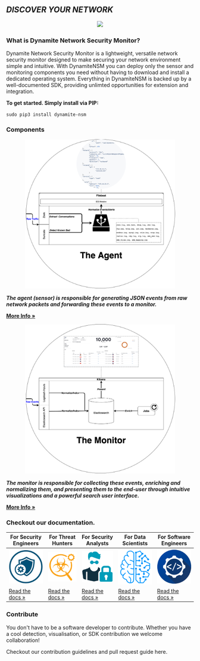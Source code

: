  ## *DISCOVER YOUR NETWORK*

<p align="center">
 <a href="http://dynamite.ai"><img src="https://github.com/vlabsio/dynamite-nsm/raw/master/img/dynamite_analytics.png" width="450" height="auto"></a>
</p>

### What is Dynamite Network Security Monitor?

Dynamite Network Security Monitor is a lightweight, versatile network security monitor designed to make securing your network environment simple and intuitive. With DynamiteNSM you can deploy only the sensor and monitoring components you need without having to download and install a dedicated operating system. Everything in DynamiteNSM is backed up by a well-documented SDK, providing unlimted opportunities for extension and integration.

**To get started. Simply install via PIP:**

```
sudo pip3 install dynamite-nsm
```

### Components
<p align="center">
 <img src="img/arch_agent.png" width="80%" height="auto"></img>
</p>

***The agent (sensor) is responsible for generating JSON events from raw network packets and forwarding these events to a monitor.***

[**More Info »**]()

<p align="center">
 <img src="img/arch_monitor.png" width="80%" height="auto"></img>
</p>

***The monitor is responsible for collecting these events, enriching and normalizing them, and presenting them to the end-user through intuitive visualizations and a powerful search user interface.***

[**More Info »**]()

### Checkout our documentation.

| For Security Engineers                           | For Threat Hunters                           | For Security Analysts                           | For Data Scientists                         | For Software Engineers                      |
|--------------------------------------------------|----------------------------------------------|-------------------------------------------------|---------------------------------------------|---------------------------------------------|
| ![img.png](docs/data/img/security_engineers_icon.png) | ![img.png](docs/data/img/threat_hunting_icon.png) | ![img.png](docs/data/img/security_analysts_icon.png) | ![img.png](docs/data/img/datascientist_icon.png) | ![img.png](docs/data/img/developers_icon.png)    |
| [Read the docs »](guides/for_security_engineers/)       | [Read the docs »](for_threat_hunters/)       | [Read the docs »](guides/for_security_analysts/)       | [Read the docs »](for_data_scientists/)     | [Read the docs »](guides/for_software_developers/) |

### Contribute

You don't have to be a software developer to contribute. 
Whether you have a cool detection, visualisation, or SDK contribution we welcome collaboration!

Checkout our contribution guidelines and pull request guide here.
